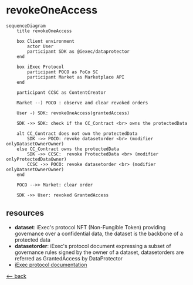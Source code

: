 # revokeOneAccess

```mermaid
sequenceDiagram
    title revokeOneAccess

    box Client environment
        actor User
        participant SDK as @iexec/dataprotector
    end

    box iExec Protocol
        participant POCO as PoCo SC
        participant Market as Marketplace API
    end

    participant CCSC as ContentCreator

    Market --) POCO : observe and clear revoked orders

    User -) SDK: revokeOneAccess(grantedAccess)

    SDK ->> SDK: check if the CC_Contract <br> owns the protectedData

    alt CC_Contract does not own the protectedData
        SDK ->> POCO: revoke datasetorder <br> (modifier onlyDatasetOwnerOwner)
    else CC_Contract owns the protectedData
        SDK ->> CCSC:  revoke ProtectedData <br> (modifier onlyProtectedDataOwner)
        CCSC ->> POCO: revoke datasetorder <br> (modifier onlyDatasetOwnerOwner)
    end

    POCO -->> Market: clear order

    SDK ->> User: revoked GrantedAccess
```

## resources

- **dataset**: iExec's protocol NFT (Non-Fungible Token) providing governance over a confidential data, the dataset is the backbone of a protected data
- **datasetorder**: iExec's protocol document expressing a subset of governance rules signed by the owner of a dataset, datasetorders are referred as GrantedAccess by DataProtector
- [iExec protocol documentation](https://protocol.docs.iex.ec)

[<-- back](../index.md)
